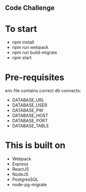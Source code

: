 ## Code Challenge

# To start

- npm install
- npm run webpack
- npm run build-migrate
- npm start

# Pre-requisites

env file contains correct db connects:
* DATABASE_URL
* DATABASE_USER
* DATABASE_PW
* DATABASE_HOST
* DATABASE_PORT
* DATABASE_TABLE

# This is built on
- Webpack
- Express
- ReactJS
- NodeJS
- PostgresSQL
- node-pg-migrate

